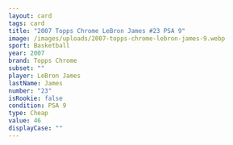 ```yaml
---
layout: card
tags: card
title: "2007 Topps Chrome LeBron James #23 PSA 9"
image: /images/uploads/2007-topps-chrome-lebron-james-9.webp
sport: Basketball
year: 2007
brand: Topps Chrome
subset: ""
player: LeBron James
lastName: James
number: "23"
isRookie: false
condition: PSA 9
type: Cheap
value: 46
displayCase: ""
---
```

